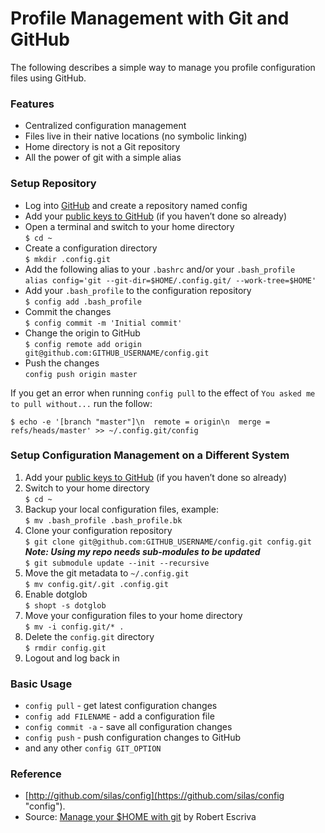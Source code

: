 # Profile Management with Git and GitHub

The following describes a simple way to manage you profile configuration files using GitHub.

### Features

*   Centralized configuration management
*   Files live in their native locations (no symbolic linking)
*   Home directory is not a Git repository
*   All the power of git with a simple alias

### Setup Repository

*   Log into [GitHub](https://github.com/ "GitHub") and create a repository named config
*   Add your [public keys to GitHub](https://github.com/guides/providing-your-ssh-key "Public Keys to GithHub") (if you haven’t done so already)
*   Open a terminal and switch to your home directory  
    `$ cd ~`
*   Create a configuration directory  
    `$ mkdir .config.git`
*   Add the following alias to your `.bashrc` and/or your `.bash_profile`  
    `alias config='git --git-dir=$HOME/.config.git/ --work-tree=$HOME'`
*   Add your `.bash_profile` to the configuration repository  
    `$ config add .bash_profile`
*   Commit the changes  
    `$ config commit -m 'Initial commit'`
*   Change the origin to GitHub  
    `$ config remote add origin git@github.com:GITHUB_USERNAME/config.git`
*   Push the changes  
    `config push origin master`

If you get an error when running `config pull` to the effect of `You asked me to pull without...` run the follow:

```
$ echo -e '[branch "master"]\n  remote = origin\n  merge = refs/heads/master' >> ~/.config.git/config
```

### Setup Configuration Management on a Different System
1.  Add your [public keys to GitHub](https://github.com/guides/providing-your-ssh-key "Public Keys to GithHub") (if you haven’t done so already)
2.  Switch to your home directory  
    `$ cd ~`
3.  Backup your local configuration files, example:  
    `$ mv .bash_profile .bash_profile.bk`
4.  Clone your configuration repository  
    `$ git clone git@github.com:GITHUB_USERNAME/config.git config.git`  
    ***Note: Using my repo needs sub-modules to be updated***  
    `$ git submodule update --init --recursive`
5.  Move the git metadata to `~/.config.git`  
    `$ mv config.git/.git .config.git`
6.  Enable dotglob  
    `$ shopt -s dotglob`
7.  Move your configuration files to your home directory  
    `$ mv -i config.git/* .`
8.  Delete the `config.git` directory  
    `$ rmdir config.git`
9.  Logout and log back in

### Basic Usage
*   `config pull` - get latest configuration changes
*   `config add FILENAME` - add a configuration file
*   `config commit -a` - save all configuration changes
*   `config push` - push configuration changes to GitHub
*   and any other `config GIT_OPTION`

### Reference

* [http://github.com/silas/config](https://github.com/silas/config "config").
* Source: [Manage your $HOME with git](http://robescriva.com/2009/01/manage-your-home-with-git/ "source") by Robert Escriva
